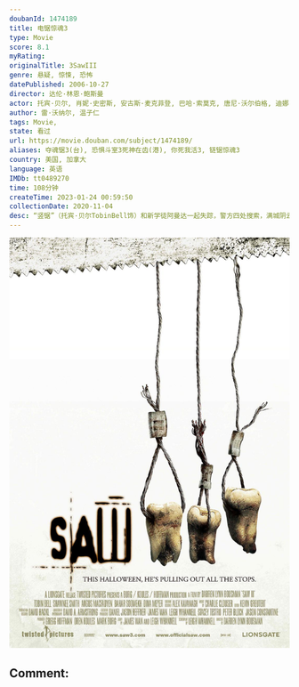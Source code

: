 ```yaml
---
doubanId: 1474189
title: 电锯惊魂3
type: Movie
score: 8.1
myRating: 
originalTitle: 3SawIII
genre: 悬疑, 惊悚, 恐怖
datePublished: 2006-10-27
director: 达伦·林恩·鲍斯曼
actor: 托宾·贝尔, 肖妮·史密斯, 安古斯·麦克菲登, 巴哈·索莫克, 唐尼·沃尔伯格, 迪娜·迈耶, 雷·沃纳尔, 姆波·可霍, 贝瑞·弗莱特曼, 雷瑞克·本特, ·拉罗斯, 黛布拉·麦凯布, 科斯塔斯·曼迪勒, 贝茜·拉塞尔, 妮娅姆·威尔逊, 艾伦·范·斯普朗, 金·罗伯特, 比利·帕罗特, 文森特·罗瑟, 陆珍, 弗兰基·, undefined, 尼古拉斯·卡吉
author: 雷·沃纳尔, 温子仁
tags: Movie, 
state: 看过
url: https://movie.douban.com/subject/1474189/
aliases: 夺魂锯3(台), 恐惧斗室3死神在齿(港), 你死我活3, 链锯惊魂3
country: 美国, 加拿大
language: 英语
IMDb: tt0489270
time: 108分钟
createTime: 2023-01-24 00:59:50
collectionDate: 2020-11-04
desc: “竖锯”（托宾·贝尔TobinBell饰）和新学徒阿曼达一起失踪，警方四处搜索，满城阴云密布。一天夜里，刚值完晚班的女医生莲恩·戴伦（巴哈·索莫克BaharSoomekh饰）惨遭绑架，醒...
---
```


![image](assets/p443443408.jpg)

Comment: 
---

